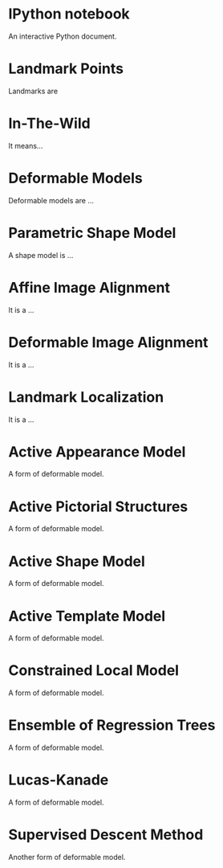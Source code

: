 # IPython notebook
An interactive Python document.

# Landmark Points
Landmarks are

# In-The-Wild
It means...

# Deformable Models
Deformable models are ...

# Parametric Shape Model
A shape model is ...

# Affine Image Alignment
It is a ...

# Deformable Image Alignment
It is a ...

# Landmark Localization
It is a ...

# Active Appearance Model
A form of deformable model.

# Active Pictorial Structures
A form of deformable model.

# Active Shape Model
A form of deformable model.

# Active Template Model
A form of deformable model.

# Constrained Local Model
A form of deformable model.

# Ensemble of Regression Trees
A form of deformable model.

# Lucas-Kanade
A form of deformable model.

# Supervised Descent Method
Another form of deformable model.
